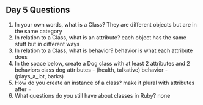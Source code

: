 ## Day 5 Questions

1. In your own words, what is a Class?
They are different objects but are in the same category
1. In relation to a Class, what is an attribute?
each object has the same stuff but in different ways
1. In relation to a Class, what is behavior?
behavior is what each attribute does
1. In the space below, create a Dog class with at least 2 attributes and 2 behaviors
class dog
attributes - (health, talkative)
behavior - (plays_a_lot, barks)
1. How do you create an instance of a class?
make it plural with attributes after =
1. What questions do you still have about classes in Ruby?
none
